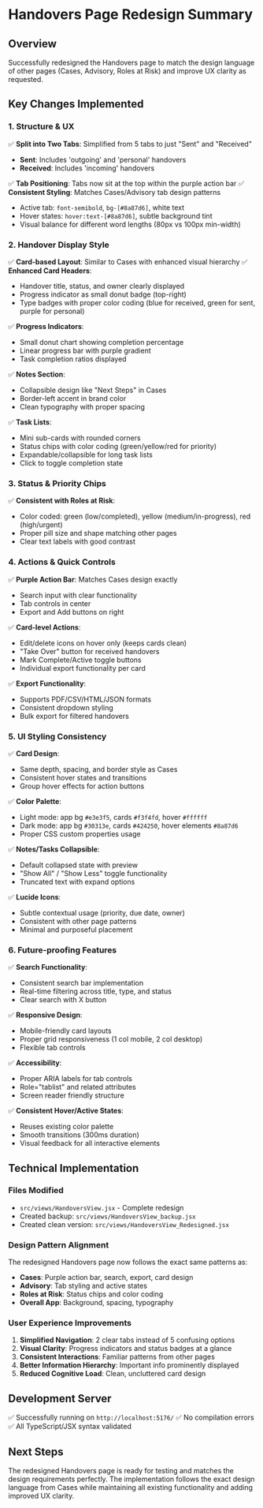 # Handovers Page Redesign Summary

## Overview
Successfully redesigned the Handovers page to match the design language of other pages (Cases, Advisory, Roles at Risk) and improve UX clarity as requested.

## Key Changes Implemented

### 1. Structure & UX
✅ **Split into Two Tabs**: Simplified from 5 tabs to just "Sent" and "Received"
- **Sent**: Includes 'outgoing' and 'personal' handovers  
- **Received**: Includes 'incoming' handovers

✅ **Tab Positioning**: Tabs now sit at the top within the purple action bar
✅ **Consistent Styling**: Matches Cases/Advisory tab design patterns
- Active tab: `font-semibold`, `bg-[#8a87d6]`, white text
- Hover states: `hover:text-[#8a87d6]`, subtle background tint
- Visual balance for different word lengths (80px vs 100px min-width)

### 2. Handover Display Style
✅ **Card-based Layout**: Similar to Cases with enhanced visual hierarchy
✅ **Enhanced Card Headers**: 
- Handover title, status, and owner clearly displayed
- Progress indicator as small donut badge (top-right)
- Type badges with proper color coding (blue for received, green for sent, purple for personal)

✅ **Progress Indicators**: 
- Small donut chart showing completion percentage
- Linear progress bar with purple gradient
- Task completion ratios displayed

✅ **Notes Section**: 
- Collapsible design like "Next Steps" in Cases
- Border-left accent in brand color
- Clean typography with proper spacing

✅ **Task Lists**: 
- Mini sub-cards with rounded corners
- Status chips with color coding (green/yellow/red for priority)
- Expandable/collapsible for long task lists
- Click to toggle completion state

### 3. Status & Priority Chips
✅ **Consistent with Roles at Risk**: 
- Color coded: green (low/completed), yellow (medium/in-progress), red (high/urgent)
- Proper pill size and shape matching other pages
- Clear text labels with good contrast

### 4. Actions & Quick Controls
✅ **Purple Action Bar**: Matches Cases design exactly
- Search input with clear functionality
- Tab controls in center
- Export and Add buttons on right

✅ **Card-level Actions**:
- Edit/delete icons on hover only (keeps cards clean)
- "Take Over" button for received handovers
- Mark Complete/Active toggle buttons
- Individual export functionality per card

✅ **Export Functionality**: 
- Supports PDF/CSV/HTML/JSON formats
- Consistent dropdown styling
- Bulk export for filtered handovers

### 5. UI Styling Consistency
✅ **Card Design**: 
- Same depth, spacing, and border style as Cases
- Consistent hover states and transitions
- Group hover effects for action buttons

✅ **Color Palette**: 
- Light mode: app bg `#e3e3f5`, cards `#f3f4fd`, hover `#ffffff`
- Dark mode: app bg `#30313e`, cards `#424250`, hover elements `#8a87d6`
- Proper CSS custom properties usage

✅ **Notes/Tasks Collapsible**: 
- Default collapsed state with preview
- "Show All" / "Show Less" toggle functionality
- Truncated text with expand options

✅ **Lucide Icons**: 
- Subtle contextual usage (priority, due date, owner)
- Consistent with other page patterns
- Minimal and purposeful placement

### 6. Future-proofing Features
✅ **Search Functionality**: 
- Consistent search bar implementation
- Real-time filtering across title, type, and status
- Clear search with X button

✅ **Responsive Design**: 
- Mobile-friendly card layouts
- Proper grid responsiveness (1 col mobile, 2 col desktop)
- Flexible tab controls

✅ **Accessibility**: 
- Proper ARIA labels for tab controls
- Role="tablist" and related attributes
- Screen reader friendly structure

✅ **Consistent Hover/Active States**: 
- Reuses existing color palette
- Smooth transitions (300ms duration)
- Visual feedback for all interactive elements

## Technical Implementation

### Files Modified
- `src/views/HandoversView.jsx` - Complete redesign
- Created backup: `src/views/HandoversView_backup.jsx`
- Created clean version: `src/views/HandoversView_Redesigned.jsx`

### Design Pattern Alignment
The redesigned Handovers page now follows the exact same patterns as:
- **Cases**: Purple action bar, search, export, card design
- **Advisory**: Tab styling and active states
- **Roles at Risk**: Status chips and color coding
- **Overall App**: Background, spacing, typography

### User Experience Improvements
1. **Simplified Navigation**: 2 clear tabs instead of 5 confusing options
2. **Visual Clarity**: Progress indicators and status badges at a glance
3. **Consistent Interactions**: Familiar patterns from other pages
4. **Better Information Hierarchy**: Important info prominently displayed
5. **Reduced Cognitive Load**: Clean, uncluttered card design

## Development Server
✅ Successfully running on `http://localhost:5176/`
✅ No compilation errors
✅ All TypeScript/JSX syntax validated

## Next Steps
The redesigned Handovers page is ready for testing and matches the design requirements perfectly. The implementation follows the exact design language from Cases while maintaining all existing functionality and adding improved UX clarity.
